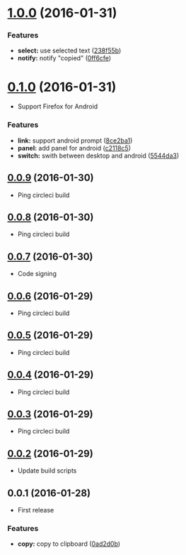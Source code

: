 <a name="1.0.0"></a>
# [1.0.0](https://github.com/dogwalk/firefox-build-link-plain/compare/v0.1.0...v1.0.0) (2016-01-31)


### Features

* **select:** use selected text ([238f55b](https://github.com/dogwalk/firefox-build-link-plain/commit/238f55b))
* **notify:** notify "copied" ([0ff6cfe](https://github.com/dogwalk/firefox-build-link-plain/commit/0ff6cfe))


<a name="0.1.0"></a>
# [0.1.0](https://github.com/dogwalk/firefox-build-link-plain/compare/v0.0.9...v0.1.0) (2016-01-31)

* Support Firefox for Android


### Features

* **link:** support android prompt ([8ce2ba1](https://github.com/dogwalk/firefox-build-link-plain/commit/8ce2ba1))
* **panel:** add panel for android ([c2118c5](https://github.com/dogwalk/firefox-build-link-plain/commit/c2118c5))
* **switch:** swith between desktop and android ([5544da3](https://github.com/dogwalk/firefox-build-link-plain/commit/5544da3))



<a name="0.0.9"></a>
## [0.0.9](https://github.com/dogwalk/firefox-build-link-plain/compare/v0.0.8...v0.0.9) (2016-01-30)

* Ping circleci build


<a name="0.0.8"></a>
## [0.0.8](https://github.com/dogwalk/firefox-build-link-plain/compare/v0.0.7...v0.0.8) (2016-01-30)

* Ping circleci build


<a name="0.0.7"></a>
## [0.0.7](https://github.com/dogwalk/firefox-build-link-plain/compare/v0.0.6...v0.0.7) (2016-01-30)

* Code signing


<a name="0.0.6"></a>
## [0.0.6](https://github.com/dogwalk/firefox-build-link-plain/compare/v0.0.5...v0.0.6) (2016-01-29)

* Ping circleci build


<a name="0.0.5"></a>
## [0.0.5](https://github.com/dogwalk/firefox-build-link-plain/compare/v0.0.4...v0.0.5) (2016-01-29)

* Ping circleci build


<a name="0.0.4"></a>
## [0.0.4](https://github.com/dogwalk/firefox-build-link-plain/compare/v0.0.3...v0.0.4) (2016-01-29)

* Ping circleci build


<a name="0.0.3"></a>
## [0.0.3](https://github.com/dogwalk/firefox-build-link-plain/compare/v0.0.2...v0.0.3) (2016-01-29)

* Ping circleci build


<a name="0.0.2"></a>
## [0.0.2](https://github.com/dogwalk/firefox-build-link-plain/compare/v0.0.1...v0.0.2) (2016-01-29)

* Update build scripts


<a name="0.0.1"></a>
## 0.0.1 (2016-01-28)

* First release


### Features

* **copy:** copy to clipboard ([0ad2d0b](https://github.com/dogwalk/firefox-build-link-plain/commit/0ad2d0b))
